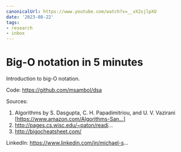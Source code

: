 ```yaml
---
canonicalUrl: https://www.youtube.com/watch?v=__vX2sjlpXU
date: '2023-08-22'
tags:
- research
- inbox
---
```


# Big-O notation in 5 minutes

Introduction to big-O notation.

Code: https://github.com/msambol/dsa

Sources:
1. Algorithms by S. Dasgupta, C. H. Papadimitriou, and U. V. Vazirani [https://www.amazon.com/Algorithms-San...]
2. http://pages.cs.wisc.edu/~paton/readi...
3. http://bigocheatsheet.com/

LinkedIn: https://www.linkedin.com/in/michael-s...